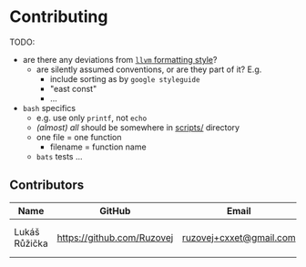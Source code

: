 # Contributing

TODO:

- are there any deviations from [`llvm` formatting style](.clang-format)?
  - are silently assumed conventions, or are they part of it? E.g.
    - include sorting as by `google styleguide`
    - "east const"
    - ...
- `bash` specifics
  - e.g. use only `printf`, not `echo`
  - _(almost) all_ should be somewhere in [scripts/](scripts/) directory
  - one file = one function
    - filename = function name
  - `bats` tests ...

## Contributors

| Name | GitHub | Email | Notes |
| ---- | ------ | ----- | ----- |
| Lukáš Růžička | <https://github.com/Ruzovej> | <ruzovej+cxxet@gmail.com> | author, maintainer, ... |
